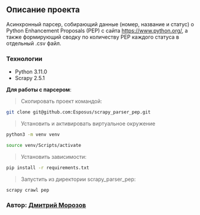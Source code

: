 ## Описание проекта
Асинхронный парсер, собирающий данные (номер, название и статус) о Python Enhancement Proposals (PEP) с сайта https://www.python.org/, а также формирующий сводку по количеству PEP каждого статуса в отдельный .csv файл.

### Технологии
- Python 3.11.0
- Scrapy 2.5.1

**Для работы с парсером**:
>Скопировать проект командой: 
```bash
git clone git@github.com:Esposus/scrapy_parser_pep.git
```
>Установить и активировать виртуальное окружение
```bash
python3 -m venv venv

source venv/Scripts/activate
```
>Установить зависимости:
```bash
pip install -r requirements.txt
```
>Запустить из директории scrapy_parser_pep:
```bash
scrapy crawl pep
```

### Автор: [Дмитрий Морозов](https://github.com/Esposus "GitHub аккаунт")